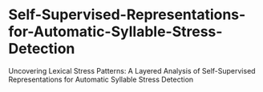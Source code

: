 # Self-Supervised-Representations-for-Automatic-Syllable-Stress-Detection
Uncovering Lexical Stress Patterns: A Layered Analysis of Self-Supervised Representations for Automatic Syllable Stress Detection
